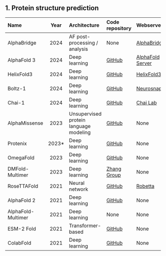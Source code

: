 ## 1. Protein structure prediction

| **Name**              | **Year** | **Architecture**                                | **Code repository**                                           | **Webserver**                                                                 | **Reference**                                                     |
|:----------------------|:--------:|:-----------------------------------------------|:---------------------------------------------------------------|:-------------------------------------------------------------------------------|:------------------------------------------------------------------|
| AlphaBridge           | 2024     | AF post-processing / analysis                  | None                                                           | [AlphaBridge](https://alpha-bridge.eu/)                                        | [10.1101/2024.10.23.619601v1](https://doi.org/10.1101/2024.10.23.619601v1)  |
| AlphaFold 3           | 2024     | Deep learning                                  | [GitHub](https://github.com/google-deepmind/alphafold3)        | [AlphaFold Server](https://alphafoldserver.com/)                               | [10.1038/s41586-024-07487-w](https://doi.org/10.1038/s41586-024-07487-w)     |
| HelixFold3            | 2024     | Deep learning                                  | [GitHub](https://github.com/PaddlePaddle/PaddleHelix)          | [HelixFold3](https://paddlehelix.baidu.com/app/all/helixfold3/forecast)        | [arXiv:2408.16975](https://arxiv.org/abs/2408.16975)                         |
| Boltz-1               | 2024     | Deep learning                                  | [GitHub](https://github.com/jwohlwend/boltz)                   | [Neurosnap](https://neurosnap.ai/service/Boltz-1%20(AlphaFold3))               | [10.1101/2024.11.19.624167](https://doi.org/10.1101/2024.11.19.624167)       |
| Chai-1                | 2024     | Deep learning                                  | [GitHub](https://github.com/chaidiscovery/chai-lab)            | [Chai Lab](https://lab.chaidiscovery.com/)                                     | [10.1101/2024.10.10.615955](https://doi.org/10.1101/2024.10.10.615955)       |
| AlphaMissense         | 2023     | Unsupervised protein language modeling         | [GitHub](https://github.com/deepmind/alphamissense)            | None                                                                           | [10.1126/science.adg7492](https://doi.org/10.1126/science.adg7492)           |
| Protenix              | 2023*    | Deep learning                                  | [GitHub](https://github.com/bytedance/Protenix)                | None                                                                           | [Technical Report](https://github.com/bytedance/Protenix/blob/main/Protenix_Technical_Report.pdf) |
| OmegaFold             | 2023     | Deep learning                                  | [GitHub](https://github.com/HeliXon/OmegaFold)                 | None                                                                           | [s41467-023-37139-y](https://doi.org/10.1038/s41467-023-37139-y)             |
| DMFold-Multimer       | 2023     | Deep learning                                  | [Zhang Group](https://zhanggroup.org/DMFold)                   | None                                                                           | [10.1038/s41592-023-02130-4](https://doi.org/10.1038/s41592-023-02130-4)     |
| RoseTTAFold           | 2021     | Neural network                                 | [GitHub](https://github.com/RosettaCommons/RoseTTAFold)        | [Robetta](https://robetta.bakerlab.org/)                                       | [10.1126/science.abj8754](https://doi.org/10.1126/science.abj8754)           |
| AlphaFold 2           | 2021     | Deep learning                                  | [GitHub](https://github.com/google-deepmind/alphafold)         | None                                                                           | [10.1038/s41586-021-03819-2](https://doi.org/10.1038/s41586-021-03819-2)     |
| AlphaFold-Multimer    | 2021     | Deep learning                                  | None                                                           | None                                                                           | [10.1101/2021.10.04.463034v2](https://doi.org/10.1101/2021.10.04.463034v2)   |
| ESM-2 Fold            | 2021     | Transformer-based                              | [GitHub](https://github.com/facebookresearch/esm/tree/main)     | None                                                                           | [10.1073/pnas.2016239118](https://doi.org/10.1073/pnas.2016239118)          |
| ColabFold             | 2021     | Deep learning                                  | [GitHub](https://github.com/sokrypton/ColabFold)               | None                                                                           | None                                                                 |




